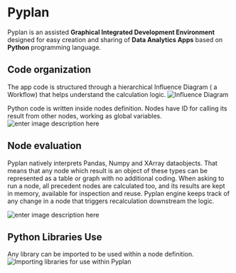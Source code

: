 # Pyplan
Pyplan is an assisted **Graphical Integrated Development Environment** designed for easy creation and sharing of **Data Analytics Apps** based on **Python** programming language.

## Code organization
The app code is structured through a hierarchical Influence Diagram ( a Workflow) that helps understand the calculation logic.
![Influence Diagram](http://img.pyplan.org/index_influence_diagram.png)

Python code is written inside nodes definition. Nodes have ID for calling its result from other nodes, working as global variables.
![enter image description here](http://img.pyplan.org/index_node_code.png)

## Node evaluation
Pyplan natively interprets Pandas, Numpy and XArray dataobjects. That means that any node which result is an object of these types can be represented as a table or graph with no additional coding.
When asking to run a node, all precedent nodes are calculated too, and its results are kept in memory, available for inspection and reuse. Pyplan engine keeps track of any change in a node that triggers recalculation downstream the logic.

![enter image description here](http://img.pyplan.org/index_node_result.png)

## Python Libraries Use
Any library can be imported to be used within a node definition.
![Importing libraries for use within Pyplan](http://img.pyplan.org/index_import_lib.png)





<!--stackedit_data:
eyJoaXN0b3J5IjpbOTQ0NzAwNjY4LC0xOTgyODI2MjU2LC0yND
EzNjk5MzksLTYzNjM0NjQ3OCw5NzY4ODg3NjAsOTcxMjc1MzA2
LDE2OTg2MDUyMTQsMTgyNjM4NzUwNSwxMTkzODI5NjcxLDEwMj
czNDI3OTYsLTEyNDY1MjcyMzMsLTEyNTcxOTgyOTksNDc2NjYz
NjA1LC0xOTk2MzMyMDcsLTk0Mjk3NDM5MSwtMTcyMzYzOTQ5Ni
wtNjQzNzA0MDM3LDcwMTMxNjIzNCwxMjk3NzE0NjA4LC0yMTA0
ODI3Nzk1XX0=
-->